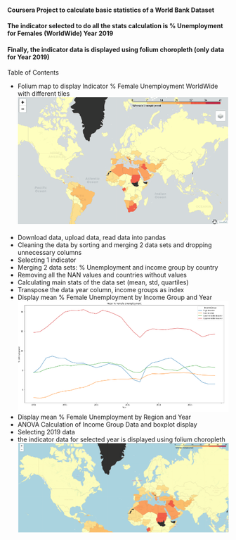
#### Coursera Project to calculate basic statistics of a World Bank Dataset
#### The indicator selected to do all the stats calculation is % Unemployment for Females (WorldWide) Year 2019
#### Finally, the indicator data is displayed using folium choropleth (only data for Year 2019)
Table of Contents
<ul>
<li>Folium map to display Indicator % Female Unemployment WorldWide with different tiles</li>
<img src="images/IM.GIF"/>
<a href="#" class="image featured"><img src="images/IMresize.gif" alt="" /></a>
<li>Download data, upload data, read data into pandas</li>
<li>Cleaning the data by sorting and merging 2 data sets and dropping unnecessary columns</li>
<li>Selecting 1 indicator </li>
<li>Merging 2 data sets: % Unemployment and income group by country </li>
<li> Removing all the NAN values and countries without values </li>
<li> Calculating main stats of the data set (mean, std, quartiles) </li>
<li> Transpose the data year column, income groups as index </li>
<li> Display mean % Female Unemployment by Income Group and Year </li>
<img src="images/Mean Unemployment.PNG"/>
<li> Display mean % Female Unemployment by Region and Year </li>
<li> ANOVA Calculation of Income Group Data and boxplot display</li>  
<li> Selecting 2019 data </li>  
<li> the indicator data for selected year is displayed using folium choropleth </li>
<img src="images/map.PNG"/>
</ul>


